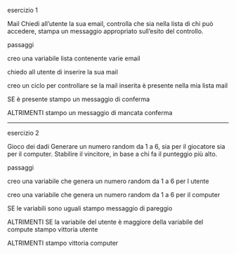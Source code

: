 esercizio 1

Mail
Chiedi all’utente la sua email,
controlla che sia nella lista di chi può accedere,
stampa un messaggio appropriato sull’esito del controllo.

passaggi

creo una variabile lista contenente varie email

chiedo all utente di inserire la sua mail

creo un ciclo per controllare se la mail inserita è presente nella mia lista mail

SE è presente
stampo un messaggio di conferma

ALTRIMENTI
stampo un messaggio di mancata conferma

----------------------------------------------------------------------------------------------------------------------------------------------------------

esercizio 2

Gioco dei dadi
Generare un numero random da 1 a 6, sia per il giocatore sia per il computer.
Stabilire il vincitore, in base a chi fa il punteggio più alto.

passaggi

creo una variabile che genera un numero random da 1 a 6 per l utente

creo una variabile che genera un numero random da 1 a 6 per il computer

SE le variabili sono uguali
stampo messaggio di pareggio

ALTRIMENTI SE
la variabile del utente è maggiore della variabile del compute stampo vittoria utente

ALTRIMENTI
stampo vittoria computer

